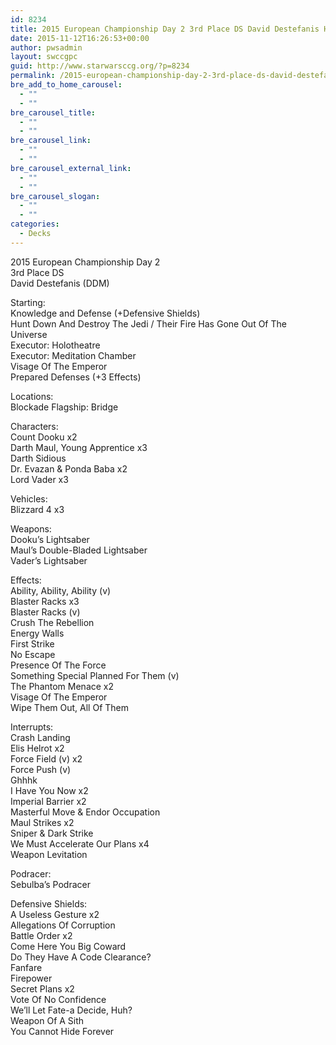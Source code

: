 ```yaml
---
id: 8234
title: 2015 European Championship Day 2 3rd Place DS David Destefanis HDADTJ
date: 2015-11-12T16:26:53+00:00
author: pwsadmin
layout: swccgpc
guid: http://www.starwarsccg.org/?p=8234
permalink: /2015-european-championship-day-2-3rd-place-ds-david-destefanis-hdadtj/
bre_add_to_home_carousel:
  - ""
  - ""
bre_carousel_title:
  - ""
  - ""
bre_carousel_link:
  - ""
  - ""
bre_carousel_external_link:
  - ""
  - ""
bre_carousel_slogan:
  - ""
  - ""
categories:
  - Decks
---
```

2015 European Championship Day 2  
3rd Place DS  
David Destefanis (DDM)

Starting:  
Knowledge and Defense (+Defensive Shields)  
Hunt Down And Destroy The Jedi / Their Fire Has Gone Out Of The Universe  
Executor: Holotheatre  
Executor: Meditation Chamber  
Visage Of The Emperor  
Prepared Defenses (+3 Effects)

Locations:  
Blockade Flagship: Bridge

Characters:  
Count Dooku x2  
Darth Maul, Young Apprentice x3  
Darth Sidious  
Dr. Evazan & Ponda Baba x2  
Lord Vader x3

Vehicles:  
Blizzard 4 x3

Weapons:  
Dooku’s Lightsaber  
Maul’s Double-Bladed Lightsaber  
Vader’s Lightsaber

Effects:  
Ability, Ability, Ability (v)  
Blaster Racks x3  
Blaster Racks (v)  
Crush The Rebellion  
Energy Walls  
First Strike  
No Escape  
Presence Of The Force  
Something Special Planned For Them (v)  
The Phantom Menace x2  
Visage Of The Emperor  
Wipe Them Out, All Of Them

Interrupts:  
Crash Landing  
Elis Helrot x2  
Force Field (v) x2  
Force Push (v)  
Ghhhk  
I Have You Now x2  
Imperial Barrier x2  
Masterful Move & Endor Occupation  
Maul Strikes x2  
Sniper & Dark Strike  
We Must Accelerate Our Plans x4  
Weapon Levitation

Podracer:  
Sebulba’s Podracer

Defensive Shields:  
A Useless Gesture x2  
Allegations Of Corruption  
Battle Order x2  
Come Here You Big Coward  
Do They Have A Code Clearance?  
Fanfare  
Firepower  
Secret Plans x2  
Vote Of No Confidence  
We’ll Let Fate-a Decide, Huh?  
Weapon Of A Sith  
You Cannot Hide Forever